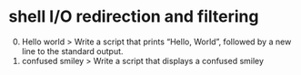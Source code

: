 # shell I/O redirection and filtering
0. Hello world > Write a script that prints “Hello, World”, followed by a new line to the standard output.           
1. confused smiley > Write a script that displays a confused smiley
